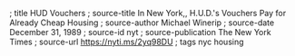 ; title HUD Vouchers
; source-title In New York,, H.U.D.'s Vouchers Pay for Already Cheap Housing
; source-author Michael Winerip
; source-date December 31, 1989
; source-id nyt
; source-publication The New York Times
; source-url https://nyti.ms/2yq98DU
; tags nyc housing
